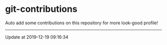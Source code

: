 # git-contributions

Auto add some contributions on this repository for more look-good profile!

---

Update at 2019-12-19 09:16:34
